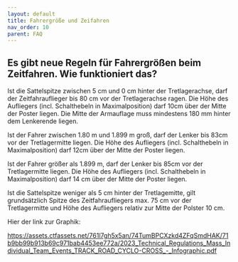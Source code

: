 ```yaml
---
layout: default
title: Fahrergröße und Zeifahren
nav_order: 10
parent: FAQ
---
```


## Es gibt neue Regeln für Fahrergrößen beim Zeitfahren. Wie funktioniert das?

Ist die Sattelspitze zwischen 5 cm und 0 cm hinter der Tretlagerachse, darf der Zeitfahrauflieger bis 80 cm vor der Tretlagerachse ragen. Die Höhe des 
Aufliegers (incl. Schalthebeln in Maximalposition) darf 10cm über der Mitte der Poster liegen. Die Mitte der Armauflage muss mindestens 180 mm hinter 
dem Lenkerende liegen.  

Ist der Fahrer zwischen 1.80 m und 1.899 m groß, darf der Lenker bis 83cm vor der Tretlagermitte liegen. Die Höhe des 
Aufliegers (incl. Schalthebeln in Maximalposition) darf 12cm über der Mitte der Poster liegen.

Ist der Fahrer größer als 1.899 m, darf der Lenker bis 85cm vor der Tretlagermitte liegen. Die Höhe des 
Aufliegers (incl. Schalthebeln in Maximalposition) darf 14 cm über der Mitte der Poster liegen.

Ist die Sattelspitze weniger als 5 cm hinter der Tretlagemitte, gilt grundsätzlich Spitze des Zeitfahraufliegers max. 75 cm vor der 
Tretlagermitte und Höhe des Aufliegers relativ zur Mitte der Polster 10 cm. 

Hier der link zur Graphik:

https://assets.ctfassets.net/761l7gh5x5an/74TumBPCXzkd4ZFqSmdHAK/71b9bb99b913b69c971bab4453ee772a/2023_Technical_Regulations_Mass_Individual_Team_Events_TRACK_ROAD_CYCLO-CROSS_-_Infographic.pdf
